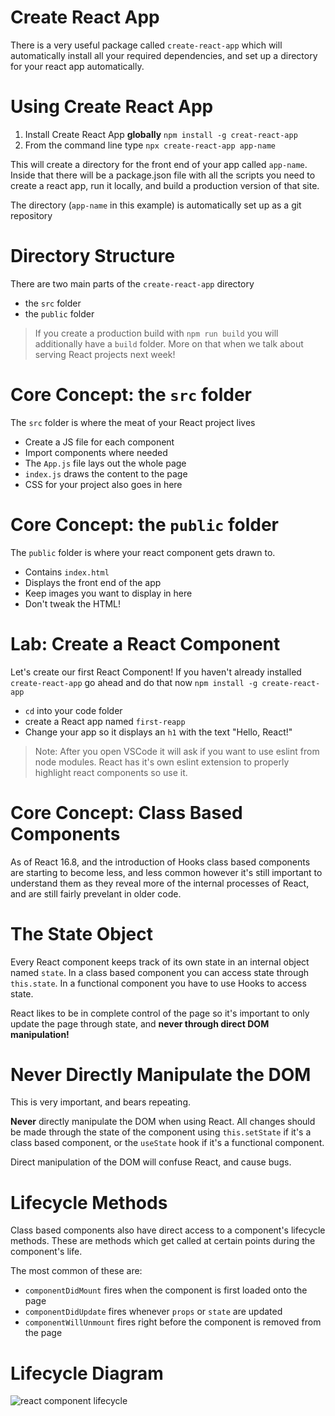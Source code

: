 # Create React App

There is a very useful package called `create-react-app` which will automatically install all your required dependencies, and set up a directory for your react app automatically.

# Using Create React App

1. Install Create React App **globally** `npm install -g creat-react-app`
2. From the command line type `npx create-react-app app-name`

This will create a directory for the front end of your app called `app-name`. Inside that there will be a package.json file with all the scripts you need to create a react app, run it locally, and build a production version of that site.

The directory (`app-name` in this example) is automatically set up as a git repository

# Directory Structure

There are two main parts of the `create-react-app` directory

- the `src` folder
- the `public` folder

> If you create a production build with `npm run build` you will additionally have a `build` folder. More on that when we talk about serving React projects next week!

# Core Concept: the `src` folder

The `src` folder is where the meat of your React project lives

- Create a JS file for each component
- Import components where needed
- The `App.js` file lays out the whole page
- `index.js` draws the content to the page
- CSS for your project also goes in here

# Core Concept: the `public` folder

The `public` folder is where your react component gets drawn to.

- Contains `index.html`
- Displays the front end of the app
- Keep images you want to display in here
- Don't tweak the HTML!

# Lab: Create a React Component

Let's create our first React Component!  If you haven't already installed `create-react-app` go ahead and do that now `npm install -g create-react-app`

- `cd` into your code folder
- create a React app named `first-reapp`
- Change your app so it displays an `h1` with the text "Hello, React!"

>Note: After you open VSCode it will ask if you want to use eslint from node modules. React has it's own eslint extension to properly highlight react components so use it.

# Core Concept: Class Based Components

As of React 16.8, and the introduction of Hooks class based components are starting to become less, and less common however it's still important to understand them as they reveal more of the internal processes of React, and are still fairly prevelant in older code.

# The State Object

Every React component keeps track of its own state in an internal object named `state`. In a class based component you can access state through `this.state`. In a functional component you have to use Hooks to access state.

React likes to be in complete control of the page so it's important to only update the page through state, and **never through direct DOM manipulation!**

# Never Directly Manipulate the DOM

This is very important, and bears repeating.

**Never** directly manipulate the DOM when using React. All changes should be made through the state of the component using `this.setState` if it's a class based component, or the `useState` hook if it's a functional component.

Direct manipulation of the DOM will confuse React, and cause bugs.

# Lifecycle Methods

Class based components also have direct access to a component's lifecycle methods. These are methods which get called at certain points during the component's life.

The most common of these are:

- `componentDidMount` fires when the component is first loaded onto the page
- `componentDidUpdate` fires whenever `props` or `state` are updated
- `componentWillUnmount` fires right before the component is removed from the page

# Lifecycle Diagram

![react component lifecycle](/images/react-component-lifecycle.png)
